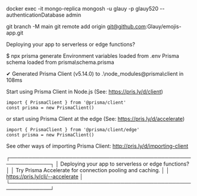 docker exec -it mongo-replica mongosh -u glauy -p glauy520 --authenticationDatabase admin

git branch -M main
git remote add origin git@github.com:Glauy/emojis-app.git

Deploying your app to serverless or edge functions?

$ npx prisma generate
Environment variables loaded from .env
Prisma schema loaded from prisma\schema.prisma

✔ Generated Prisma Client (v5.14.0) to .\node_modules\@prisma\client in 108ms

Start using Prisma Client in Node.js (See: https://pris.ly/d/client)

```
import { PrismaClient } from '@prisma/client'
const prisma = new PrismaClient()
```

or start using Prisma Client at the edge (See: https://pris.ly/d/accelerate)

```
import { PrismaClient } from '@prisma/client/edge'
const prisma = new PrismaClient()
```

See other ways of importing Prisma Client: http://pris.ly/d/importing-client

┌─────────────────────────────────────────────────────────────┐
│ Deploying your app to serverless or edge functions? │
│ Try Prisma Accelerate for connection pooling and caching. │
│ https://pris.ly/cli/--accelerate │
└─────────────────────────────────────────────────────────────┘
